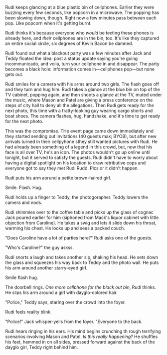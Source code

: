 Rudi keeps glancing at a blue plastic bin of cellphones. Earlier they were
buzzing every few seconds, like popcorn in a microwave. The popping has been
slowing down, though. Right now a few minutes pass between each pop. Like
popcorn when it's getting burnt.

Rudi thinks it's because everyone who _would_ be texting these phones is already
here, and _their_ cellphones are in the bin, too. It's like they captured an
entire social circle, six degrees of Kevin Bacon be damned.

Rudi found out what a blackout party was a few minutes after Jack and Teddy
floated the idea: post a status update saying you're going incommunicado, and
voila, turn your cellphone in and disappear. The party becomes a black hole:
information comes in—cellphones pop—but none gets out.

Rudi smiles for a camera with his arms around two girls. The flash goes off and
they turn and hug him.  Rudi takes a glance at the blue bin on top of the TV
cabinet, popping again, and then shoots a glance at the TV, muted under the
music, where Mason and Patel are giving a press conference on the steps of city
hall to deny all the allegations. Then Rudi gets ready for the next photo, this
time with a fratty-looking guy wearing cargo shorts and boat shoes. The camera
flashes, hug, handshake, and it's time to get ready for the next photo.

This was the compromise. THe event page came down immediately and they started
sending out invitations (40 guests max; BYOB), but after new arrivals turned in
their cellpyhone sthey still wanted pictures with Rudi. He had already been
something of a legend in this crowd, but, now that his face is all over TV, he's
an icon. The photos wouldn't go up online until tonight, but it served to
satisfy the guests. Rudi didn't have to worry about having a digital spotlight
on his location to draw retributive cops and everyone got to say they met Rudi
Rudd. Pics or it didn't happen.

Rudi puts his arm aorund a petite brown-haired girl.

Smile. Flash. Hug.

Rudi holds up a finger to Teddy, the photogorapher. Teddy lowers the camera and
nods.

Rudi shimmies over to the coffee table and picks up the glass of cognac Jack
poured earlier for him (siphoned from Mack's liquor cabinet with little
objection from Caroline). He takes a swig and lets it slide down his throat,
warming his chest. He looks up and sees a packed couch.

"Does Caroline have a lot of parties here?" Rudi asks one of the guests.

"Who's Caroline?" the guy askss.

Rudi snorts a laugh and takes another sip, shaking his head. He sets down the
glass and squeezes his way back to Teddy and the photo wall. He puts his arm
around another starry-eyed girl.

Smile flash hug.

The doorbell rings. _One more cellphone for the black out bin_, Rudi thinks. He
slips his arm around a girl with dayglo-colored hair.

"Police," Teddy says, staring over the crowd into the foyer.

Rudi feels reality blink.

"Police!" Jack whisper-yells from the foyer. "Everyone to the back.

Rudi hears ringing in his ears. His mind begins crunching th rough terrifying
scenarios involving Mason and Patel. _Is this really happening?_ He shuffles his
feet, hemmed in on all sides, pressed forward against the back of the dayglo
girl, Teddy right behind him.

